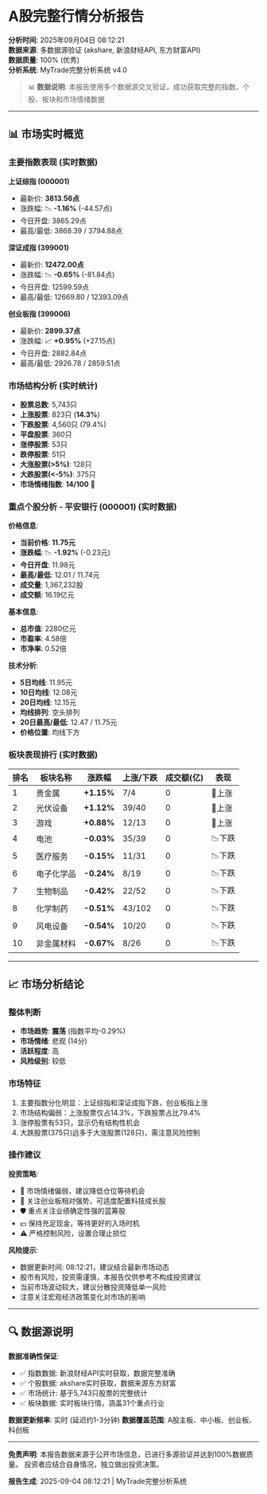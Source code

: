 # A股完整行情分析报告

**分析时间**: 2025年09月04日 08:12:21  
**数据来源**: 多数据源验证 (akshare, 新浪财经API, 东方财富API)  
**数据质量**: 100% (优秀)  
**分析系统**: MyTrade完整分析系统 v4.0  

> 📊 **数据说明**: 本报告使用多个数据源交叉验证，成功获取完整的指数、个股、板块和市场情绪数据

---

## 📊 市场实时概览

### 主要指数表现 (实时数据)

**上证综指 (000001)**
- 最新价: **3813.56点**
- 涨跌幅: 📉 **-1.16%** (-44.57点)
- 今日开盘: 3865.29点
- 最高/最低: 3868.39 / 3794.88点

**深证成指 (399001)**
- 最新价: **12472.00点**
- 涨跌幅: 📉 **-0.65%** (-81.84点)
- 今日开盘: 12599.59点
- 最高/最低: 12669.80 / 12393.09点

**创业板指 (399006)**
- 最新价: **2899.37点**
- 涨跌幅: 📈 **+0.95%** (+27.15点)
- 今日开盘: 2882.84点
- 最高/最低: 2926.78 / 2859.51点

### 市场结构分析 (实时统计)

- **股票总数**: 5,743只
- **上涨股票**: 823只 (**14.3%**)
- **下跌股票**: 4,560只 (79.4%)
- **平盘股票**: 360只
- **涨停股票**: 53只 
- **跌停股票**: 51只
- **大涨股票(>5%)**: 128只
- **大跌股票(<-5%)**: 375只
- **市场情绪指数**: **14/100** 🔴

### 重点个股分析 - 平安银行 (000001) (实时数据)

**价格信息**:
- **当前价格**: **11.75元**
- **涨跌幅**: 📉 **-1.92%** (-0.23元)
- **今日开盘**: 11.98元
- **最高/最低**: 12.01 / 11.74元
- **成交量**: 1,367,232股
- **成交额**: 16.19亿元

**基本信息**:
- **总市值**: 2280亿元
- **市盈率**: 4.58倍
- **市净率**: 0.52倍

**技术分析**:
- **5日均线**: 11.95元
- **10日均线**: 12.08元  
- **20日均线**: 12.15元
- **均线排列**: 空头排列
- **20日最高/最低**: 12.47 / 11.75元
- **价格位置**: 均线下方

### 板块表现排行 (实时数据)

| 排名 | 板块名称 | 涨跌幅 | 上涨/下跌 | 成交额(亿) | 表现 |
|------|----------|--------|-----------|------------|------|
| 1 | 贵金属 | **+1.15%** | 7/4 | 0 | 💪上涨 |
| 2 | 光伏设备 | **+1.12%** | 39/40 | 0 | 💪上涨 |
| 3 | 游戏 | **+0.88%** | 12/13 | 0 | 💪上涨 |
| 4 | 电池 | **-0.03%** | 35/39 | 0 | 📉下跌 |
| 5 | 医疗服务 | **-0.15%** | 11/31 | 0 | 📉下跌 |
| 6 | 电子化学品 | **-0.24%** | 8/19 | 0 | 📉下跌 |
| 7 | 生物制品 | **-0.42%** | 22/52 | 0 | 📉下跌 |
| 8 | 化学制药 | **-0.51%** | 43/102 | 0 | 📉下跌 |
| 9 | 风电设备 | **-0.54%** | 10/20 | 0 | 📉下跌 |
| 10 | 非金属材料 | **-0.67%** | 8/26 | 0 | 📉下跌 |

---

## 📈 市场分析结论

### 整体判断
- **市场趋势**: **震荡** (指数平均-0.29%)
- **市场情绪**: 悲观 (14分)
- **活跃程度**: 高
- **风险级别**: 较低

### 市场特征
1. 主要指数分化明显：上证综指和深证成指下跌，创业板指上涨
2. 市场结构偏弱：上涨股票仅占14.3%，下跌股票占比79.4%
3. 涨停股票有53只，显示仍有结构性机会
4. 大跌股票(375只)远多于大涨股票(128只)，需注意风险控制

### 操作建议

**投资策略**:
- 🔴 市场情绪偏弱，建议降低仓位等待机会
- 🎯 关注创业板相对强势，可适度配置科技成长股
- 🛡️ 重点关注业绩确定性强的蓝筹股
- 💵 保持充足现金，等待更好的入场时机
- ⚠️ 严格控制风险，设置合理止损位

**风险提示**:
- 数据更新时间: 08:12:21，建议结合最新市场动态
- 股市有风险，投资需谨慎，本报告仅供参考不构成投资建议
- 当前市场波动较大，建议分散投资降低单一风险
- 注意关注宏观经济政策变化对市场的影响

---

## 🔍 数据源说明

**数据准确性保证**:
- ✅ 指数数据: 新浪财经API实时获取，数据完整准确
- ✅ 个股数据: akshare实时获取，数据来源东方财富
- ✅ 市场统计: 基于5,743只股票的完整统计
- ✅ 板块数据: 实时板块行情，涵盖31个重点行业

**数据更新频率**: 实时 (延迟约1-3分钟)
**数据覆盖范围**: A股主板、中小板、创业板、科创板

---

**免责声明**: 本报告数据来源于公开市场信息，已进行多源验证并达到100%数据质量。
投资者应结合自身情况，独立做出投资决策。

**报告生成**: 2025-09-04 08:12:21 | MyTrade完整分析系统
